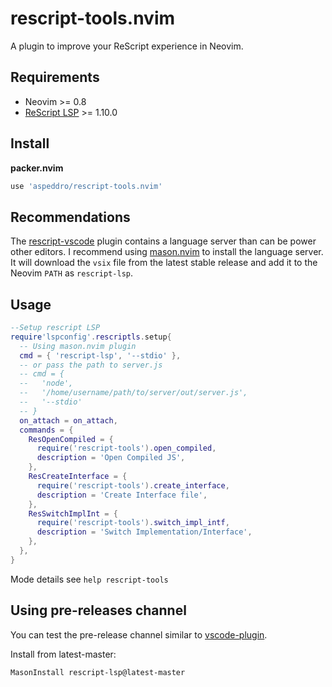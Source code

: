 # rescript-tools.nvim

A plugin to improve your ReScript experience in Neovim.

## Requirements

- Neovim >= 0.8
- [ReScript LSP](https://github.com/rescript-lang/rescript-vscode) >= 1.10.0

## Install

**packer.nvim**

```lua
use 'aspeddro/rescript-tools.nvim'
```

## Recommendations

The [rescript-vscode](https://github.com/rescript-lang/rescript-vscode) plugin contains a language server than can be power other editors. I recommend using [mason.nvim](https://github.com/williamboman/mason.nvim) to install the language server. It will download the `vsix` file from the latest stable release and add it to the Neovim `PATH` as `rescript-lsp`.

## Usage

```lua
--Setup rescript LSP
require'lspconfig'.rescriptls.setup{
  -- Using mason.nvim plugin
  cmd = { 'rescript-lsp', '--stdio' },
  -- or pass the path to server.js
  -- cmd = {
  --   'node',
  --   '/home/username/path/to/server/out/server.js',
  --   '--stdio'
  -- }
  on_attach = on_attach,
  commands = {
    ResOpenCompiled = {
      require('rescript-tools').open_compiled,
      description = 'Open Compiled JS',
    },
    ResCreateInterface = {
      require('rescript-tools').create_interface,
      description = 'Create Interface file',
    },
    ResSwitchImplInt = {
      require('rescript-tools').switch_impl_intf,
      description = 'Switch Implementation/Interface',
    },
  },
}
```

Mode details see `help rescript-tools`

## Using pre-releases channel

You can test the pre-release channel similar to [vscode-plugin](https://forum.rescript-lang.org/t/ann-vscode-extension-pre-releases/3588).

Install from latest-master:
```
MasonInstall rescript-lsp@latest-master
```
